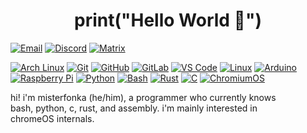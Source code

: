 <h1 align="center">print("Hello World 👋")</h1>

[![Email](https://img.shields.io/badge/-misterfonka@gmail.com-black?style=social&logo=Gmail)](mailto:misterfonka@gmail.com)
[![Discord](https://img.shields.io/badge/-@misterfonka-black?style=social&logo=Discord)](https://discord.com/users/871556779455176745)
[![Matrix](https://img.shields.io/badge/-@misterfonka:matrix.org-black?style=social&logo=Matrix)](https://matrix.org)

[![Arch Linux](https://img.shields.io/badge/-Arch%20Linux-white?style=flat&logo=ArchLinux)](https://archlinux.org)
[![Git](https://img.shields.io/badge/-Git-black?style=flat-square&logo=git)](https://git-scm.com)
[![GitHub](https://img.shields.io/badge/-GitHub-181717?style=flat-square&logo=github)](https://github.com)
[![GitLab](https://img.shields.io/badge/-GitLab-FCA121?style=flat-square&logo=gitlab)](https://gitlab.com)
[![VS Code](https://img.shields.io/badge/-VS%20Code-007ACC?style=flat-square&logo=visual-studio-code)](https://code.visualstudio.com)
[![Linux](https://img.shields.io/badge/Linux-black?style=flat-square&logo=linux)](https://linux.org)
[![Arduino](https://img.shields.io/badge/Arduino-black?style=flat-square&logo=arduino)](https://www.arduino.cc)
[![Raspberry Pi](https://img.shields.io/badge/-Raspberry%20Pi-C51A4A?style=flat-square&logo=Raspberry-Pi)](https://www.raspberrypi.com)
[![Python](https://img.shields.io/badge/-Python-black?style=flat-square&logo=Python)](https://www.python.org)
[![Bash](https://img.shields.io/badge/-Bash-white?style=flat-square&logo=Shell)](https://www.gnu.org/software/bash)
[![Rust](https://img.shields.io/badge/-Rust-orange?style=flat-square&logo=Rust)](https://www.rust-lang.org)
[![C](https://img.shields.io/badge/--black?style=flat-square&logo=C)](https://en.wikipedia.org/wiki/C_(programming_language))
[![ChromiumOS](https://img.shields.io/badge/ChromiumOS-white?style=flat-square&logo=google-chrome)](https://www.chromium.org/chromium-os/)

hi! i'm misterfonka (he/him), a programmer who currently knows<br>
bash, python, c, rust, and assembly. i'm mainly interested in<br>
chromeOS internals.
